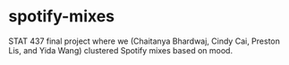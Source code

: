 # spotify-mixes

STAT 437 final project where we (Chaitanya Bhardwaj, Cindy Cai, Preston Lis, and Yida Wang) clustered Spotify mixes based on mood. 
